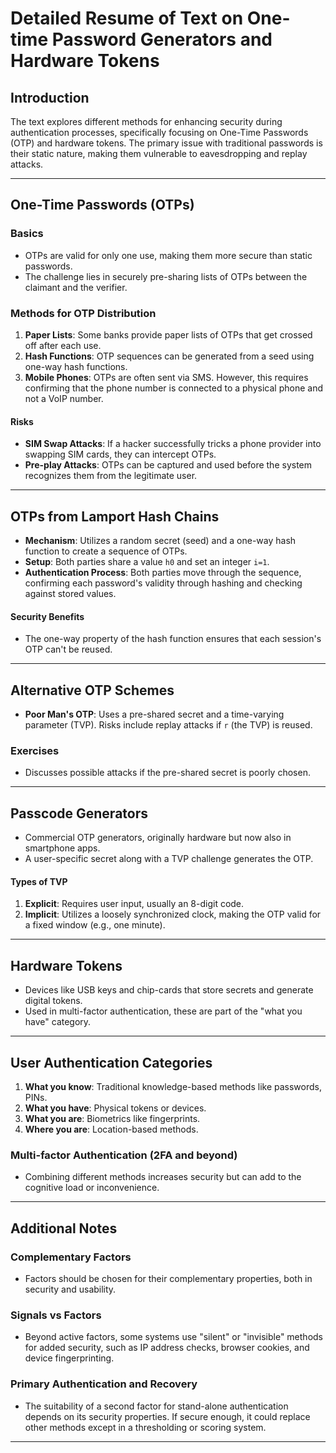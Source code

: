 # Detailed Resume of Text on One-time Password Generators and Hardware Tokens

## Introduction
The text explores different methods for enhancing security during authentication processes, specifically focusing on One-Time Passwords (OTP) and hardware tokens. The primary issue with traditional passwords is their static nature, making them vulnerable to eavesdropping and replay attacks.

---

## One-Time Passwords (OTPs)

### Basics
- OTPs are valid for only one use, making them more secure than static passwords.
- The challenge lies in securely pre-sharing lists of OTPs between the claimant and the verifier.

### Methods for OTP Distribution
1. **Paper Lists**: Some banks provide paper lists of OTPs that get crossed off after each use.
2. **Hash Functions**: OTP sequences can be generated from a seed using one-way hash functions.
3. **Mobile Phones**: OTPs are often sent via SMS. However, this requires confirming that the phone number is connected to a physical phone and not a VoIP number.

#### Risks
- **SIM Swap Attacks**: If a hacker successfully tricks a phone provider into swapping SIM cards, they can intercept OTPs.
- **Pre-play Attacks**: OTPs can be captured and used before the system recognizes them from the legitimate user.

---

## OTPs from Lamport Hash Chains

- **Mechanism**: Utilizes a random secret (seed) and a one-way hash function to create a sequence of OTPs.
- **Setup**: Both parties share a value `h0` and set an integer `i=1`.
- **Authentication Process**: Both parties move through the sequence, confirming each password's validity through hashing and checking against stored values.

#### Security Benefits
- The one-way property of the hash function ensures that each session's OTP can't be reused.

---

## Alternative OTP Schemes

- **Poor Man's OTP**: Uses a pre-shared secret and a time-varying parameter (TVP). Risks include replay attacks if `r` (the TVP) is reused.

### Exercises

- Discusses possible attacks if the pre-shared secret is poorly chosen.

---

## Passcode Generators

- Commercial OTP generators, originally hardware but now also in smartphone apps.
- A user-specific secret along with a TVP challenge generates the OTP.

#### Types of TVP

1. **Explicit**: Requires user input, usually an 8-digit code.
2. **Implicit**: Utilizes a loosely synchronized clock, making the OTP valid for a fixed window (e.g., one minute).

---

## Hardware Tokens

- Devices like USB keys and chip-cards that store secrets and generate digital tokens.
- Used in multi-factor authentication, these are part of the "what you have" category.

---

## User Authentication Categories

1. **What you know**: Traditional knowledge-based methods like passwords, PINs.
2. **What you have**: Physical tokens or devices.
3. **What you are**: Biometrics like fingerprints.
4. **Where you are**: Location-based methods.

### Multi-factor Authentication (2FA and beyond)

- Combining different methods increases security but can add to the cognitive load or inconvenience.

---

## Additional Notes

### Complementary Factors

- Factors should be chosen for their complementary properties, both in security and usability.

### Signals vs Factors

- Beyond active factors, some systems use "silent" or "invisible" methods for added security, such as IP address checks, browser cookies, and device fingerprinting.

### Primary Authentication and Recovery

- The suitability of a second factor for stand-alone authentication depends on its security properties. If secure enough, it could replace other methods except in a thresholding or scoring system.

---

